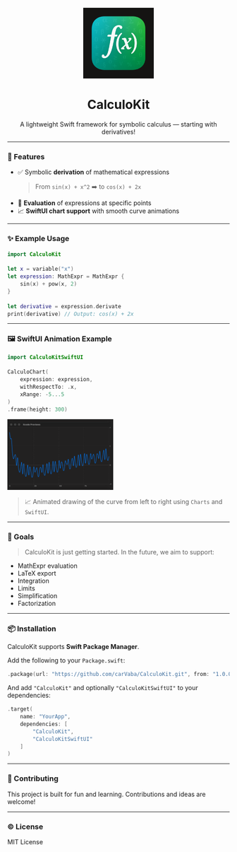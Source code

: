 <p align="center">
  <img src="Logo-CalculoKit.png" width="160" alt="CalculoKit Logo" />
</p>

<h1 align="center">CalculoKit</h1>

<p align="center">
  A lightweight Swift framework for symbolic calculus — starting with derivatives!
</p>

---

### 🚀 Features

- ✅ Symbolic **derivation** of mathematical expressions  
  > From `sin(x) + x^2` ➡️ to `cos(x) + 2x`
- 🧠 **Evaluation** of expressions at specific points
- 📈 **SwiftUI chart support** with smooth curve animations

---

### ✨ Example Usage

```swift
import CalculoKit

let x = variable("x")
let expression: MathExpr = MathExpr {
    sin(x) + pow(x, 2)
}

let derivative = expression.derivate
print(derivative) // Output: cos(x) + 2x
```

---

### 🖼 SwiftUI Animation Example

```swift
import CalculoKitSwiftUI

CalculoChart(
    expression: expression,
    withRespectTo: .x,
    xRange: -5...5
)
.frame(height: 300)
```
<p>
  <img src="Example-Canvas.png" width="240" height="160" alt="Example Canvas" />
</p>

> 📈 Animated drawing of the curve from left to right using `Charts` and `SwiftUI`.

---

### 🧱 Goals

> CalculoKit is just getting started. In the future, we aim to support:

- MathExpr evaluation
- LaTeX export
- Integration
- Limits
- Simplification
- Factorization

---

### 📦 Installation

CalculoKit supports **Swift Package Manager**.

Add the following to your `Package.swift`:

```swift
.package(url: "https://github.com/carVaba/CalculoKit.git", from: "1.0.0")
```

And add `"CalculoKit"` and optionally `"CalculoKitSwiftUI"` to your dependencies:

```swift
.target(
    name: "YourApp",
    dependencies: [
        "CalculoKit",
        "CalculoKitSwiftUI"
    ]
)
```

---

### 🤝 Contributing

This project is built for fun and learning. Contributions and ideas are welcome!

---

### © License

MIT License
